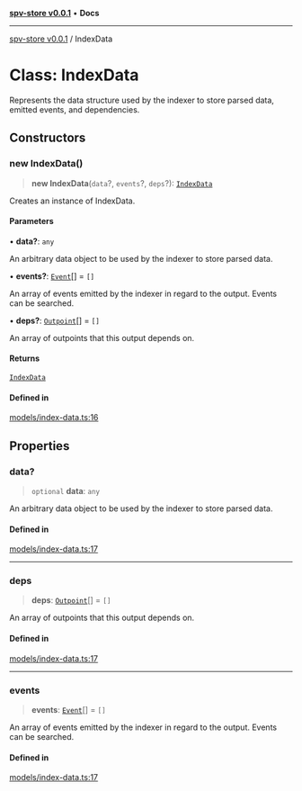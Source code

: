 [**spv-store v0.0.1**](../README.md) • **Docs**

***

[spv-store v0.0.1](../globals.md) / IndexData

# Class: IndexData

Represents the data structure used by the indexer to store parsed data,
emitted events, and dependencies.

## Constructors

### new IndexData()

> **new IndexData**(`data`?, `events`?, `deps`?): [`IndexData`](IndexData.md)

Creates an instance of IndexData.

#### Parameters

• **data?**: `any`

An arbitrary data object to be used by the indexer to store parsed data.

• **events?**: [`Event`](../interfaces/Event.md)[] = `[]`

An array of events emitted by the indexer in regard to the output. Events can be searched.

• **deps?**: [`Outpoint`](Outpoint.md)[] = `[]`

An array of outpoints that this output depends on.

#### Returns

[`IndexData`](IndexData.md)

#### Defined in

[models/index-data.ts:16](https://github.com/shruggr/ts-casemod-spv/blob/dc142b85a7bc32ae7c572ff1fa62fa3ec80b91ea/src/models/index-data.ts#L16)

## Properties

### data?

> `optional` **data**: `any`

An arbitrary data object to be used by the indexer to store parsed data.

#### Defined in

[models/index-data.ts:17](https://github.com/shruggr/ts-casemod-spv/blob/dc142b85a7bc32ae7c572ff1fa62fa3ec80b91ea/src/models/index-data.ts#L17)

***

### deps

> **deps**: [`Outpoint`](Outpoint.md)[] = `[]`

An array of outpoints that this output depends on.

#### Defined in

[models/index-data.ts:17](https://github.com/shruggr/ts-casemod-spv/blob/dc142b85a7bc32ae7c572ff1fa62fa3ec80b91ea/src/models/index-data.ts#L17)

***

### events

> **events**: [`Event`](../interfaces/Event.md)[] = `[]`

An array of events emitted by the indexer in regard to the output. Events can be searched.

#### Defined in

[models/index-data.ts:17](https://github.com/shruggr/ts-casemod-spv/blob/dc142b85a7bc32ae7c572ff1fa62fa3ec80b91ea/src/models/index-data.ts#L17)
